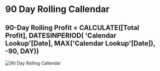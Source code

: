 # 90 Day Rolling Callendar 

## 90-Day Rolling Profit = CALCULATE([Total Profit], DATESINPERIOD( 'Calendar Lookup'[Date], MAX('Calendar Lookup'[Date]), -90, DAY))

![90 Day Rolling Callendar](https://github.com/marialyk77/PowerBI_Code_Diary/assets/139682076/c5417828-031f-4321-b962-d5e1f7821f08)
